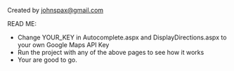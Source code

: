 Created by johnspax@gmail.com

READ ME:

- Change YOUR_KEY in Autocomplete.aspx and DisplayDirections.aspx to your own Google Maps API Key
- Run the project with any of the above pages to see how it works
- Your are good to go.